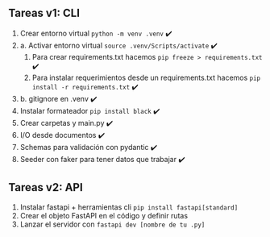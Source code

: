 ## Tareas v1: CLI
1. Crear entorno virtual `python -m venv .venv` ✔️
2. a. Activar entorno virtual `source .venv/Scripts/activate` ✔️
    1. Para crear requirements.txt hacemos `pip freeze > requirements.txt` ✔️
    2. Para instalar requerimientos desde un requirements.txt hacemos `pip install -r requirements.txt` ✔️
2. b. gitignore en .venv ✔️
3. Instalar formateador `pip install black` ✔️
4. Crear carpetas y main.py ✔️
5. I/O desde documentos ✔️
6. Schemas para validación con pydantic ✔️
7. Seeder con faker para tener datos que trabajar ✔️

## Tareas v2: API
1. Instalar fastapi + herramientas cli `pip install fastapi[standard]`
2. Crear el objeto FastAPI en el código y definir rutas
3. Lanzar el servidor con `fastapi dev [nombre de tu .py]`